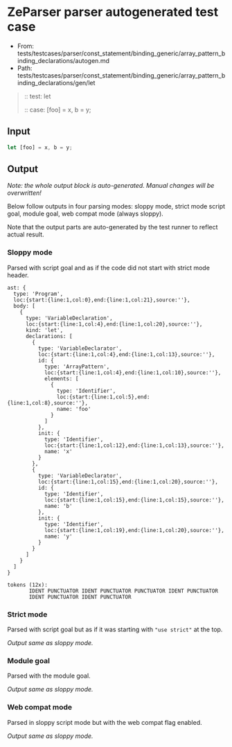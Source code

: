 # ZeParser parser autogenerated test case

- From: tests/testcases/parser/const_statement/binding_generic/array_pattern_binding_declarations/autogen.md
- Path: tests/testcases/parser/const_statement/binding_generic/array_pattern_binding_declarations/gen/let

> :: test: let
>
> :: case: [foo] = x, b = y;

## Input


`````js
let [foo] = x, b = y;
`````

## Output

_Note: the whole output block is auto-generated. Manual changes will be overwritten!_

Below follow outputs in four parsing modes: sloppy mode, strict mode script goal, module goal, web compat mode (always sloppy).

Note that the output parts are auto-generated by the test runner to reflect actual result.

### Sloppy mode

Parsed with script goal and as if the code did not start with strict mode header.

`````
ast: {
  type: 'Program',
  loc:{start:{line:1,col:0},end:{line:1,col:21},source:''},
  body: [
    {
      type: 'VariableDeclaration',
      loc:{start:{line:1,col:4},end:{line:1,col:20},source:''},
      kind: 'let',
      declarations: [
        {
          type: 'VariableDeclarator',
          loc:{start:{line:1,col:4},end:{line:1,col:13},source:''},
          id: {
            type: 'ArrayPattern',
            loc:{start:{line:1,col:4},end:{line:1,col:10},source:''},
            elements: [
              {
                type: 'Identifier',
                loc:{start:{line:1,col:5},end:{line:1,col:8},source:''},
                name: 'foo'
              }
            ]
          },
          init: {
            type: 'Identifier',
            loc:{start:{line:1,col:12},end:{line:1,col:13},source:''},
            name: 'x'
          }
        },
        {
          type: 'VariableDeclarator',
          loc:{start:{line:1,col:15},end:{line:1,col:20},source:''},
          id: {
            type: 'Identifier',
            loc:{start:{line:1,col:15},end:{line:1,col:15},source:''},
            name: 'b'
          },
          init: {
            type: 'Identifier',
            loc:{start:{line:1,col:19},end:{line:1,col:20},source:''},
            name: 'y'
          }
        }
      ]
    }
  ]
}

tokens (12x):
       IDENT PUNCTUATOR IDENT PUNCTUATOR PUNCTUATOR IDENT PUNCTUATOR
       IDENT PUNCTUATOR IDENT PUNCTUATOR
`````

### Strict mode

Parsed with script goal but as if it was starting with `"use strict"` at the top.

_Output same as sloppy mode._

### Module goal

Parsed with the module goal.

_Output same as sloppy mode._

### Web compat mode

Parsed in sloppy script mode but with the web compat flag enabled.

_Output same as sloppy mode._
